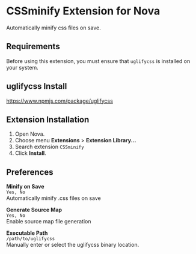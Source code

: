 # CSSminify Extension for Nova

Automatically minify css files on save.

## Requirements

Before using this extension, you must ensure that `uglifycss` is installed on your system. 

## uglifycss Install

https://www.npmjs.com/package/uglifycss

## Extension Installation

1. Open Nova.
2. Choose menu **Extensions** > **Extension Library...**
3. Search extension `CSSminify`
5. Click **Install**.

## Preferences 
**Minify on Save**<br/>
`Yes, No`<br/>
Automatically minify .css files on save 

**Generate Source Map**<br/>
`Yes, No`<br/>
Enable source map file generation

**Executable Path**<br/>
`/path/to/uglifycss`<br/>
Manually enter or select the uglifycss binary location.